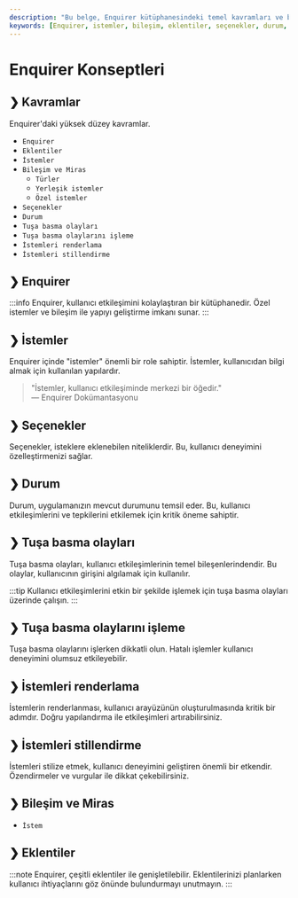 ```yaml
---
description: "Bu belge, Enquirer kütüphanesindeki temel kavramları ve bileşenleri kapsamlı bir şekilde ele alır. İstemlerin, seçeneklerin, durumun ve tuşa basma olaylarının işlenmesi konusunda bilgi sağlar."
keywords: [Enquirer, istemler, bileşim, eklentiler, seçenekler, durum, tuşa basma olayları]
---
```


# Enquirer Konseptleri

## ❯ Kavramlar

Enquirer'daki yüksek düzey kavramlar.

- `Enquirer`
- `Eklentiler`
- `İstemler`
- `Bileşim ve Miras`
  * `Türler`
  * `Yerleşik istemler`
  * `Özel istemler`
- `Seçenekler`
- `Durum`
- `Tuşa basma olayları`
- `Tuşa basma olaylarını işleme`
- `İstemleri renderlama`
- `İstemleri stillendirme`

## ❯ Enquirer

:::info
Enquirer, kullanıcı etkileşimini kolaylaştıran bir kütüphanedir. Özel istemler ve bileşim ile yapıyı geliştirme imkanı sunar.
:::

## ❯ İstemler

Enquirer içinde "istemler" önemli bir role sahiptir. İstemler, kullanıcıdan bilgi almak için kullanılan yapılardır.

> "İstemler, kullanıcı etkileşiminde merkezi bir öğedir."  
> — Enquirer Dokümantasyonu

## ❯ Seçenekler

Seçenekler, isteklere eklenebilen niteliklerdir. Bu, kullanıcı deneyimini özelleştirmenizi sağlar.

## ❯ Durum

Durum, uygulamanızın mevcut durumunu temsil eder. Bu, kullanıcı etkileşimlerini ve tepkilerini etkilemek için kritik öneme sahiptir.

## ❯ Tuşa basma olayları

Tuşa basma olayları, kullanıcı etkileşimlerinin temel bileşenlerindendir. Bu olaylar, kullanıcının girişini algılamak için kullanılır.

:::tip
Kullanıcı etkileşimlerini etkin bir şekilde işlemek için tuşa basma olayları üzerinde çalışın.
:::

## ❯ Tuşa basma olaylarını işleme

Tuşa basma olaylarını işlerken dikkatli olun. Hatalı işlemler kullanıcı deneyimini olumsuz etkileyebilir.

## ❯ İstemleri renderlama

İstemlerin renderlanması, kullanıcı arayüzünün oluşturulmasında kritik bir adımdır. Doğru yapılandırma ile etkileşimleri artırabilirsiniz.

## ❯ İstemleri stillendirme

İstemleri stilize etmek, kullanıcı deneyimini geliştiren önemli bir etkendir. Özendirmeler ve vurgular ile dikkat çekebilirsiniz.

## ❯ Bileşim ve Miras

- `İstem`

## ❯ Eklentiler

:::note
Enquirer, çeşitli eklentiler ile genişletilebilir. Eklentilerinizi planlarken kullanıcı ihtiyaçlarını göz önünde bulundurmayı unutmayın.
:::
